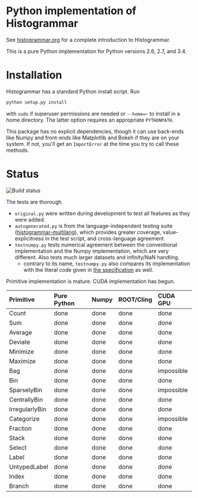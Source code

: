 Python implementation of Histogrammar
=====================================

See [histogrammar.org](http://histogrammar.org) for a complete introduction to Histogrammar.

This is a pure Python implementation for Python versions 2.6, 2.7, and 3.4.

Installation
============

Histogrammar has a standard Python install script. Run

```bash
python setup.py install
```

with `sudo` if superuser permissions are needed or `--home=~` to install in a home directory. The latter option requires an appropriate `PYTHONPATH`.

This package has no explicit dependencies, though it can use back-ends like Numpy and front-ends like Matplotlib and Bokeh if they are on your system. If not, you'll get an `ImportError` at the time you try to call these methods.

Status
======

![Build status](https://travis-ci.org/histogrammar/histogrammar-python.svg)

The tests are thorough.

   * `original.py` were written during development to test all features as they were added.
   * `autogenerated.py` is from the language-independent testing suite ([histogrammar-multilang](https://github.com/histogrammar/histogrammar-multilang)), which provides greater coverage, value-explicitness in the test script, and cross-language agreement.
   * `testnumpy.py` tests numerical agreement between the conventional implementation and the Numpy implementation, which are very different. Also tests much larger datasets and infinity/NaN handling.
     * contrary to its name, `testnumpy.py` also compares its implementation with the literal code given in [the specification](http://histogrammar.org/docs/specification/) as well.

Primitive implementation is mature. CUDA implementation has begun.

| Primitive         | Pure Python | Numpy | ROOT/Cling | CUDA GPU   |
|:------------------|:------------|:------|:-----------|:-----------|
| Count             | done        | done  | done       | done       |
| Sum               | done        | done  | done       | done       |
| Average           | done        | done  | done       | done       |
| Deviate           | done        | done  | done       | done       |
| Minimize          | done        | done  | done       | done       |
| Maximize          | done        | done  | done       | done       |
| Bag               | done        | done  | done       | impossible |
| Bin               | done        | done  | done       | done       |
| SparselyBin       | done        | done  | done       | impossible |
| CentrallyBin      | done        | done  | done       | done       |
| IrregularlyBin    | done        | done  | done       | done       |
| Categorize        | done        | done  | done       | impossible |
| Fraction          | done        | done  | done       | done       |
| Stack             | done        | done  | done       | done       |
| Select            | done        | done  | done       | done       |
| Label             | done        | done  | done       | done       |
| UntypedLabel      | done        | done  | done       | done       |
| Index             | done        | done  | done       | done       |
| Branch            | done        | done  | done       | done       |
